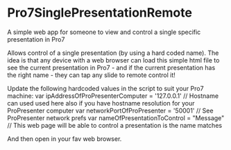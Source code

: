 # Pro7SinglePresentationRemote
A simple web app for someone to view and control a single specific presentation in Pro7

Allows control of a single presentation (by using a hard coded name).
The idea is that any device with a web browser can load this simple html file to see the current presentation in Pro7 - and if the current presentation has the right name - they can tap any slide to remote control it!

Update the following hardcoded values in the script to suit your Pro7 machine:
var ipAddressOfProPresenterComputer = '127.0.0.1' // Hostname can used used here also if you have hostname resolution for your ProPresenter computer
var networkPortOfProPresenter = '50001' // See ProPresenter network prefs
var nameOfPresentationToControl = "Message" // This web page will be able to control a presentation is the name matches

And then open in your fav web browser.
